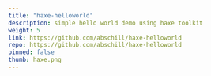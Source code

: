 ```yaml
---
title: "haxe-helloworld"
description: simple hello world demo using haxe toolkit
weight: 5
link: https://github.com/abschill/haxe-helloworld
repo: https://github.com/abschill/haxe-helloworld
pinned: false
thumb: haxe.png
---
```

